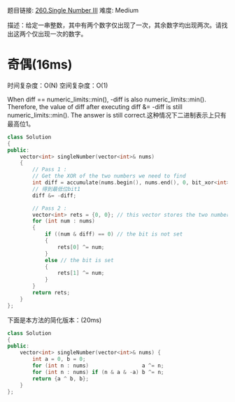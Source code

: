 题目链接: [260.Single Number III][1]
难度: Medium

描述：给定一串整数，其中有两个数字仅出现了一次，其余数字均出现两次。请找出这两个仅出现一次的数字。

# 奇偶(16ms)
时间复杂度：O(N)
空间复杂度：O(1)

When diff == numeric_limits<int>::min(), -diff is also numeric_limits<int>::min(). Therefore, the value of diff after executing diff &= -diff is still numeric_limits<int>::min(). The answer is still correct.这种情况下二进制表示上只有最高位1。

```cpp
class Solution
{
public:
    vector<int> singleNumber(vector<int>& nums) 
    {
        // Pass 1 : 
        // Get the XOR of the two numbers we need to find
        int diff = accumulate(nums.begin(), nums.end(), 0, bit_xor<int>());
        // 得到最低位bit1
        diff &= -diff;

        // Pass 2 :
        vector<int> rets = {0, 0}; // this vector stores the two numbers we will return
        for (int num : nums)
        {
            if ((num & diff) == 0) // the bit is not set
            {
                rets[0] ^= num;
            }
            else // the bit is set
            {
                rets[1] ^= num;
            }
        }
        return rets;
    }
};
```

下面是本方法的简化版本：(20ms)
```cpp
class Solution
{
public:
    vector<int> singleNumber(vector<int>& nums) {
        int a = 0, b = 0;
        for (int n : nums)                 a ^= n;
        for (int n : nums) if (n & a & -a) b ^= n;
        return {a ^ b, b};
    }
};


```


[1]: https://leetcode.com/problems/single-number-iii/